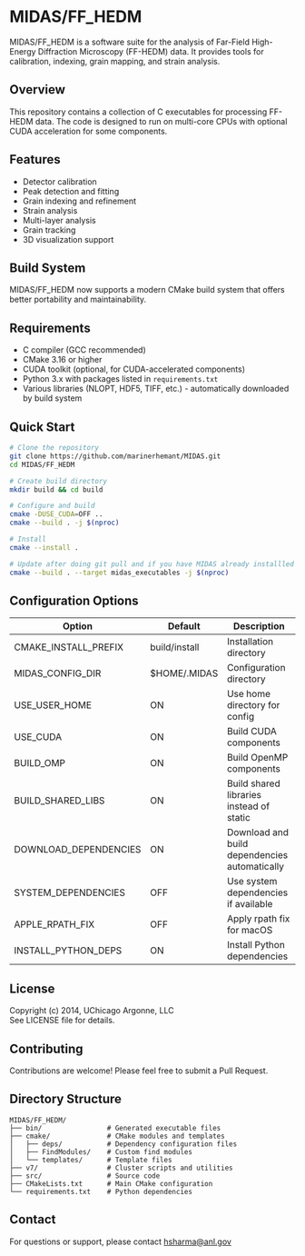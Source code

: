 # MIDAS/FF_HEDM

MIDAS/FF_HEDM is a software suite for the analysis of Far-Field High-Energy Diffraction Microscopy (FF-HEDM) data. It provides tools for calibration, indexing, grain mapping, and strain analysis.

## Overview

This repository contains a collection of C executables for processing FF-HEDM data. The code is designed to run on multi-core CPUs with optional CUDA acceleration for some components.

## Features

- Detector calibration
- Peak detection and fitting
- Grain indexing and refinement
- Strain analysis
- Multi-layer analysis
- Grain tracking
- 3D visualization support

## Build System

MIDAS/FF_HEDM now supports a modern CMake build system that offers better portability and maintainability.

## Requirements

- C compiler (GCC recommended)
- CMake 3.16 or higher
- CUDA toolkit (optional, for CUDA-accelerated components)
- Python 3.x with packages listed in `requirements.txt`
- Various libraries (NLOPT, HDF5, TIFF, etc.) - automatically downloaded by build system

## Quick Start

```bash
# Clone the repository
git clone https://github.com/marinerhemant/MIDAS.git
cd MIDAS/FF_HEDM

# Create build directory
mkdir build && cd build

# Configure and build
cmake -DUSE_CUDA=OFF ..
cmake --build . -j $(nproc)

# Install
cmake --install .

# Update after doing git pull and if you have MIDAS already installled
cmake --build . --target midas_executables -j $(nproc)

```

## Configuration Options

| Option                 | Default   | Description                                   |
|------------------------|-----------|-----------------------------------------------|
| CMAKE_INSTALL_PREFIX   | build/install | Installation directory                    |
| MIDAS_CONFIG_DIR       | $HOME/.MIDAS | Configuration directory                    |
| USE_USER_HOME          | ON        | Use home directory for config                 |
| USE_CUDA               | ON        | Build CUDA components                         |
| BUILD_OMP              | ON        | Build OpenMP components                       |
| BUILD_SHARED_LIBS      | ON        | Build shared libraries instead of static      |
| DOWNLOAD_DEPENDENCIES  | ON        | Download and build dependencies automatically |
| SYSTEM_DEPENDENCIES    | OFF       | Use system dependencies if available          |
| APPLE_RPATH_FIX        | OFF       | Apply rpath fix for macOS                     |
| INSTALL_PYTHON_DEPS    | ON        | Install Python dependencies                   |

## License

Copyright (c) 2014, UChicago Argonne, LLC  
See LICENSE file for details.

## Contributing

Contributions are welcome! Please feel free to submit a Pull Request.

## Directory Structure

```
MIDAS/FF_HEDM/
├── bin/                # Generated executable files
├── cmake/              # CMake modules and templates
│   ├── deps/           # Dependency configuration files
│   ├── FindModules/    # Custom find modules
│   └── templates/      # Template files
├── v7/                 # Cluster scripts and utilities
├── src/                # Source code
├── CMakeLists.txt      # Main CMake configuration
└── requirements.txt    # Python dependencies
```

## Contact

For questions or support, please contact hsharma@anl.gov